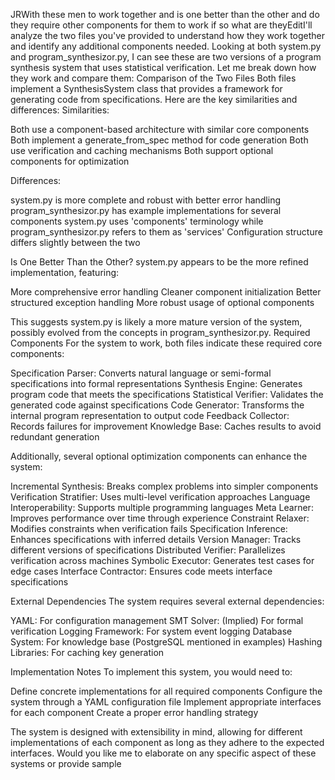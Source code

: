 JRWith these men to work together and is one better than the other and do they require other components for them to work if so what are theyEditI'll analyze the two files you've provided to understand how they work together and identify any additional components needed.
Looking at both system.py and program_synthesizor.py, I can see these are two versions of a program synthesis system that uses statistical verification. Let me break down how they work and compare them:
Comparison of the Two Files
Both files implement a SynthesisSystem class that provides a framework for generating code from specifications. Here are the key similarities and differences:
Similarities:

Both use a component-based architecture with similar core components
Both implement a generate_from_spec method for code generation
Both use verification and caching mechanisms
Both support optional components for optimization

Differences:

system.py is more complete and robust with better error handling
program_synthesizor.py has example implementations for several components
system.py uses 'components' terminology while program_synthesizor.py refers to them as 'services'
Configuration structure differs slightly between the two

Is One Better Than the Other?
system.py appears to be the more refined implementation, featuring:

More comprehensive error handling
Cleaner component initialization
Better structured exception handling
More robust usage of optional components

This suggests system.py is likely a more mature version of the system, possibly evolved from the concepts in program_synthesizor.py.
Required Components
For the system to work, both files indicate these required core components:

Specification Parser: Converts natural language or semi-formal specifications into formal representations
Synthesis Engine: Generates program code that meets the specifications
Statistical Verifier: Validates the generated code against specifications
Code Generator: Transforms the internal program representation to output code
Feedback Collector: Records failures for improvement
Knowledge Base: Caches results to avoid redundant generation

Additionally, several optional optimization components can enhance the system:

Incremental Synthesis: Breaks complex problems into simpler components
Verification Stratifier: Uses multi-level verification approaches
Language Interoperability: Supports multiple programming languages
Meta Learner: Improves performance over time through experience
Constraint Relaxer: Modifies constraints when verification fails
Specification Inference: Enhances specifications with inferred details
Version Manager: Tracks different versions of specifications
Distributed Verifier: Parallelizes verification across machines
Symbolic Executor: Generates test cases for edge cases
Interface Contractor: Ensures code meets interface specifications

External Dependencies
The system requires several external dependencies:

YAML: For configuration management
SMT Solver: (Implied) For formal verification
Logging Framework: For system event logging
Database System: For knowledge base (PostgreSQL mentioned in examples)
Hashing Libraries: For caching key generation

Implementation Notes
To implement this system, you would need to:

Define concrete implementations for all required components
Configure the system through a YAML configuration file
Implement appropriate interfaces for each component
Create a proper error handling strategy

The system is designed with extensibility in mind, allowing for different implementations of each component as long as they adhere to the expected interfaces.
Would you like me to elaborate on any specific aspect of these systems or provide sample 